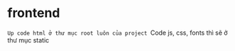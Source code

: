 # frontend
`Up code html ở thư mục root luôn của project
`Code js, css, fonts thì sẽ ở thư mục static
